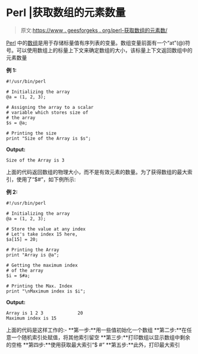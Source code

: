 # Perl |获取数组的元素数量

> 原文:[https://www . geesforgeks . org/perl-获取数组的元素数/](https://www.geeksforgeeks.org/perl-getting-the-number-of-elements-of-an-array/)

[Perl](https://www.geeksforgeeks.org/introduction-to-perl/) 中的[数组](https://www.geeksforgeeks.org/perl-arrays/)是用于存储标量值有序列表的变量。数组变量前面有一个“at”(@)符号。可以使用数组上的标量上下文来确定数组的大小，该标量上下文返回数组中的元素数量

**例 1:**

```
#!/usr/bin/perl

# Initializing the array
@a = (1, 2, 3);

# Assigning the array to a scalar
# variable which stores size of
# the array
$s = @a;

# Printing the size
print "Size of the Array is $s";
```

**Output:**

```
Size of the Array is 3

```

上面的代码返回数组的物理大小，而不是有效元素的数量。为了获得数组的最大索引，使用了“$#”，如下例所示:

**例 2:**

```
#!/usr/bin/perl

# Initializing the array
@a = (1, 2, 3);

# Store the value at any index
# Let's take index 15 here,
$a[15] = 20;

# Printing the Array
print "Array is @a";

# Getting the maximum index 
# of the array
$i = $#a;

# Printing the Max. Index
print "\nMaximum index is $i";
```

**Output:**

```
Array is 1 2 3             20
Maximum index is 15

```

上面的代码是这样工作的:-
**第一步:**用一些值初始化一个数组
**第二步:**在任意一个随机索引处赋值，将其他索引留空
**第三步:**打印数组以显示数组中剩余的空格
**第四步:**使用获取最大索引“$ #”
**第五步:**此外，打印最大索引